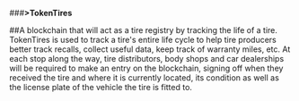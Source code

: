 ###**>TokenTires**

##A blockchain that will act as a tire registry by tracking the life of a tire.
TokenTires is used to track a tire's entire life cycle to help tire producers better track recalls, collect useful data, keep track of warranty miles, etc. 
At each stop along the way, tire distributors, body shops and car dealerships will be required to make an entry on the blockchain, signing off when they received the tire and where it is currently located, its condition as well as the license plate of the vehicle the tire is fitted to.